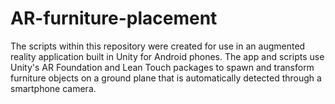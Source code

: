 # AR-furniture-placement

The scripts within this repository were created for use in an augmented reality application built in Unity for Android phones.
The app and scripts use Unity's AR Foundation and Lean Touch packages to spawn and transform furniture objects on a ground plane that is automatically detected through a smartphone camera.
